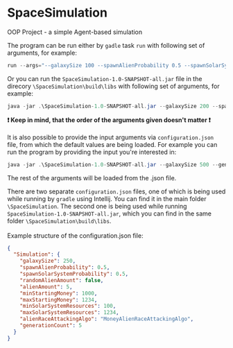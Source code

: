# SpaceSimulation
 OOP Project - a simple Agent-based simulation

The program can be run either by ```gadle``` task ```run``` with following set of arguments, for example:
```java
run --args="--galaxySize 100 --spawnAlienProbability 0.5 --spawnSolarSystemProbability 0.5 --randomAlienAmount false --alienAmount 5 --minStartingMoney 1000 --maxStartingMoney 1234 --minSolarSystemResources 100 --maxSolarSystemResources 1234 --alienRaceAttackingAlgo NeighbourRaceAttackingAlgo --generationCount 10"
```
Or you can run the ```SpaceSimulation-1.0-SNAPSHOT-all.jar``` file in the direcory ```\SpaceSimulation\build\libs``` with following set of arguments, for example:
```java
java -jar .\SpaceSimulation-1.0-SNAPSHOT-all.jar --galaxySize 200 --spawnAlienProbability 0.5 --spawnSolarSystemProbability 0.5 --randomAlienAmount false --alienAmount 5 --minStartingMoney 1000 --maxStartingMoney 1234 --minSolarSystemResources 100 --maxSolarSystemResources 1234 --alienRaceAttackingAlgo NeighbourRaceAttackingAlgo --generationCount 25
 ```
 __❗ Keep in mind, that the order of the arguments given doesn't matter ❗__
 <br /><br />
 It is also possible to provide the input arguments via ```configuration.json``` file, from which the default values are being loaded. For example you can run the program by providing the input you're interested in:
 ```java
 java -jar .\SpaceSimulation-1.0-SNAPSHOT-all.jar --galaxySize 500 --generationCount 33
 ```
 The rest of the arguments will be loaded from the .json file.
 
There are two separate ```configuration.json``` files, one of which is being used while running by ```gradle``` using Intellij. You can find it in the main folder ```\SpaceSimulation```. The second one is being used while running ```SpaceSimulation-1.0-SNAPSHOT-all.jar```, which you can find in the same folder ```\SpaceSimulation\build\libs```. 
<br /><br />
Example structure of the configuration.json file:
```json
{
  "Simulation": {
    "galaxySize": 250,
    "spawnAlienProbability": 0.5,
    "spawnSolarSystemProbability": 0.5,
    "randomAlienAmount": false,
    "alienAmount": 5,
    "minStartingMoney": 1000,
    "maxStartingMoney": 1234,
    "minSolarSystemResources": 100,
    "maxSolarSystemResources": 1234,
    "alienRaceAttackingAlgo": "MoneyAlienRaceAttackingAlgo",
    "generationCount": 5
  }
}
```
